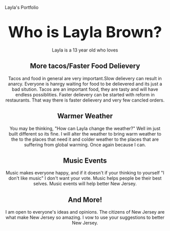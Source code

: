 Layla's Portfolio
<!DOCTYPE html>
<html>
<head>

<h1><center><font size="34">Who is Layla Brown?</font></center></h1>

<center>Layla is a 13 year old who loves </center>

<h2><center>More tacos/Faster Food Delievery</center></h2>

<center>Tacos and food in general are very important.Slow delievery can result in anarcy. Everyone is hanrgy waiting for food to be delievered and its just a bad sitution. Tacos are an important food, they are tasty and will have endless possiblities. Faster delievery can be started with reform in restaurants. That way there is faster delievery and very few cancled orders. </center>

<h2><center>Warmer Weather</center></h2>

<center>You may be thinking, "How can Layla change the weather?" Well im just built different so its fine. I will alter the weather to bring warm weather to the to the places that need it and colder weather to the places that are suffering from global warming. Once again because I can.</center>

<h2><center>Music Events</center></h2>

<center>Music makes everyone happy, and if it doesn't if your thinking to yourself "I don't like music" I don't want your vote. Music helps people be their best selves. Music events will help better New Jersey.

<h2><center>And More!</center></h2>
<center>I am open to everyone's ideas and opinions. The citizens of New Jersey are what make New Jersey so amazing. I vow to use your suggestions to better New Jersey.</center>
</body>
</center>
</html>
